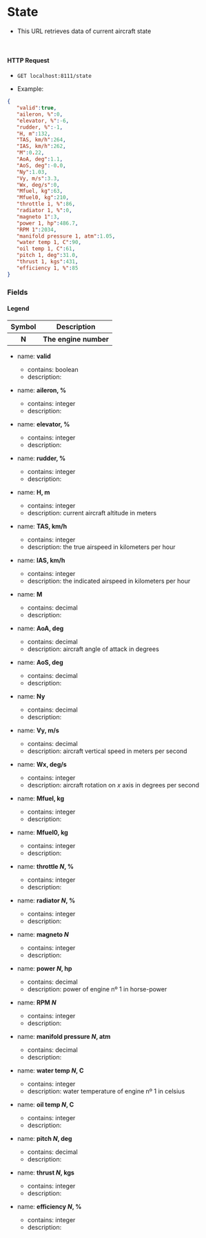 # State
- This URL retrieves data of current aircraft state

<br>

#### HTTP Request

- ```GET localhost:8111/state```

- Example:

```json
{
   "valid":true,
   "aileron, %":0,
   "elevator, %":-6,
   "rudder, %":-1,
   "H, m":132,
   "TAS, km/h":264,
   "IAS, km/h":262,
   "M":0.22,
   "AoA, deg":1.1,
   "AoS, deg":-0.0,
   "Ny":1.03,
   "Vy, m/s":3.3,
   "Wx, deg/s":0,
   "Mfuel, kg":63,
   "Mfuel0, kg":210,
   "throttle 1, %":86,
   "radiator 1, %":0,
   "magneto 1":3,
   "power 1, hp":486.7,
   "RPM 1":2034,
   "manifold pressure 1, atm":1.05,
   "water temp 1, C":90,
   "oil temp 1, C":61,
   "pitch 1, deg":31.0,
   "thrust 1, kgs":431,
   "efficiency 1, %":85
}
```

### Fields

#### Legend
<table>
   <tr>
      <th>Symbol</th>
      <th>Description</th>
   </tr>
   <tr>
      <th>N</th>
      <th>The engine number</th>
   </tr>
 </table>

- name: **valid**
    * contains: boolean
    * description:

- name: **aileron, %**
    * contains: integer
    * description:

- name: **elevator, %**
    * contains: integer
    * description:

- name: **rudder, %**
    * contains: integer
    * description:

- name: **H, m**
    * contains: integer
    * description: current aircraft altitude in meters

- name: **TAS, km/h**
    * contains: integer
    * description: the true airspeed in kilometers per hour

- name: **IAS, km/h**
    * contains: integer
    * description: the indicated airspeed in kilometers per hour

- name: **M**
    * contains: decimal
    * description:

- name: **AoA, deg**
    * contains: decimal
    * description: aircraft angle of attack in degrees

- name: **AoS, deg**
    * contains: decimal
    * description:

- name: **Ny**
    * contains: decimal
    * description:

- name: **Vy, m/s**
    * contains: decimal
    * description: aircraft vertical speed in meters per second

- name: **Wx, deg/s**
    * contains: integer
    * description: aircraft rotation on *x* axis in degrees per second

- name: **Mfuel, kg**
    * contains: integer
    * description:

- name: **Mfuel0, kg**
    * contains: integer
    * description:

- name: **throttle _N_, %**
    * contains: integer
    * description:

- name: **radiator _N_, %**
    * contains: integer
    * description:

- name: **magneto _N_**
    * contains: integer
    * description:

- name: **power _N_, hp**
    * contains: decimal
    * description: power of engine nº 1 in horse-power

- name: **RPM _N_**
    * contains: integer
    * description:

- name: **manifold pressure _N_, atm**
    * contains: decimal
    * description:

- name: **water temp _N_, C**
    * contains: integer
    * description: water temperature of engine nº 1 in celsius

- name: **oil temp _N_, C**
    * contains: integer
    * description:

- name: **pitch _N_, deg**
    * contains: decimal
    * description:

- name: **thrust _N_, kgs**
    * contains: integer
    * description:

- name: **efficiency _N_, %**
    * contains: integer
    * description:
    
    
